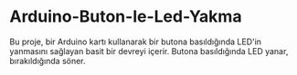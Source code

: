 # Arduino-Buton-le-Led-Yakma
Bu proje, bir Arduino kartı kullanarak bir butona basıldığında LED'in yanmasını sağlayan basit bir devreyi içerir. Butona basıldığında LED yanar, bırakıldığında söner.
